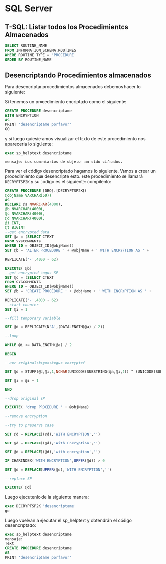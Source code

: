 # SQL Server

## T-SQL: Listar todos los Procedimientos Almacenados

```sql
SELECT ROUTINE_NAME 
FROM INFORMATION_SCHEMA.ROUTINES 
WHERE ROUTINE_TYPE = 'PROCEDURE'
ORDER BY ROUTINE_NAME 
```

## Desencriptando Procedimientos almacenados

Para desencriptar procedimientos almacenados debemos hacer lo siguiente:

Si tenemos un procedimiento encriptado como el siguiente:

```sql
CREATE PROCEDURE desencriptame
WITH ENCRYPTION
AS
PRINT 'desencriptame porfavor'
GO
```

y si luego quiesieramos visualizar el texto de este procedimiento nos apareceria lo siguiente:
```sql
exec sp_helptext desencriptame

mensaje: Los comentarios de objeto han sido cifrados.
```
Para ver el código desencriptado hagamos lo siguiente. Vamos a crear un procedimiento que desencripte esto. este procedimiento se llamará ```DECRYPTSP2K``` y su código es el siguiente: compilenlo:

```sql
CREATE PROCEDURE [DBO].[DECRYPTSP2K](
@objName VARCHAR(50))
AS
DECLARE @a NVARCHAR(4000),
@b NVARCHAR(4000),
@c NVARCHAR(4000),
@d NVARCHAR(4000),
@i INT,
@t BIGINT
--get encrypted data
SET @a = (SELECT CTEXT
FROM SYSCOMMENTS
WHERE ID = OBJECT_ID(@objName))
SET @b = 'ALTER PROCEDURE ' + @objName + ' WITH ENCRYPTION AS ' +

REPLICATE('-',4000 - 62)

EXECUTE( @b)
--get encrypted bogus SP
SET @c = (SELECT CTEXT
FROM SYSCOMMENTS
WHERE ID = OBJECT_ID(@objName))
SET @b = 'CREATE PROCEDURE ' + @objName + ' WITH ENCRYPTION AS ' +

REPLICATE('-',4000 - 62)
--start counter
SET @i = 1

--fill temporary variable

SET @d = REPLICATE(N'A',(DATALENGTH(@a) / 2))

--loop

WHILE @i <= DATALENGTH(@a) / 2

BEGIN

--xor original+bogus+bogus encrypted

SET @d = STUFF(@d,@i,1,NCHAR(UNICODE(SUBSTRING(@a,@i,1)) ^ (UNICODE(SUBSTRING(@b,@i,1)) ^ UNICODE(SUBSTRING(@c,@i,1)))))

SET @i = @i + 1

END

--drop original SP

EXECUTE( 'drop PROCEDURE ' + @objName)

--remove encryption

--try to preserve case

SET @d = REPLACE((@d),'WITH ENCRYPTION','')

SET @d = REPLACE((@d),'With Encryption','')

SET @d = REPLACE((@d),'with encryption','')

IF CHARINDEX('WITH ENCRYPTION',UPPER(@d)) > 0

SET @d = REPLACE(UPPER(@d),'WITH ENCRYPTION','')

--replace SP

EXECUTE( @d)
```

Luego ejecutenlo de la siguiente manera:
```sql
exec DECRYPTSP2K 'desencriptame'
go
```

Luego vuelvan a ejecutar el sp_helptext y obtendrán el código desencriptado:
```sql
exec sp_helptext desencriptame
mensaje:
Text
CREATE PROCEDURE desencriptame
AS
PRINT 'desencriptame porfavor'
```
